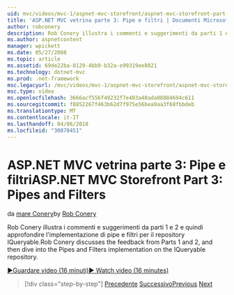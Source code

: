 ```yaml
---
uid: mvc/videos/mvc-1/aspnet-mvc-storefront/aspnet-mvc-storefront-part-3-pipes-and-filters
title: 'ASP.NET MVC vetrina parte 3: Pipe e filtri | Documenti Microsoft'
author: robconery
description: Rob Conery illustra i commenti e suggerimenti da parti 1 e 2 e quindi approfondire l'implementazione di pipe e filtri per il repository IQueryable.
ms.author: aspnetcontent
manager: wpickett
ms.date: 05/27/2008
ms.topic: article
ms.assetid: 69de22ba-0129-4bb9-b32a-e99319ee8021
ms.technology: dotnet-mvc
ms.prod: .net-framework
msc.legacyurl: /mvc/videos/mvc-1/aspnet-mvc-storefront/aspnet-mvc-storefront-part-3-pipes-and-filters
msc.type: video
ms.openlocfilehash: 3666acf556f49232f7e403a40ada08884694c611
ms.sourcegitcommit: f8852267f463b62d7f975e56bea9aa3f68fbbdeb
ms.translationtype: MT
ms.contentlocale: it-IT
ms.lasthandoff: 04/06/2018
ms.locfileid: "30878451"
---
```

<a name="aspnet-mvc-storefront-part-3-pipes-and-filters"></a><span data-ttu-id="5af00-103">ASP.NET MVC vetrina parte 3: Pipe e filtri</span><span class="sxs-lookup"><span data-stu-id="5af00-103">ASP.NET MVC Storefront Part 3: Pipes and Filters</span></span>
====================
<span data-ttu-id="5af00-104">da [mare Conery](https://github.com/robconery)</span><span class="sxs-lookup"><span data-stu-id="5af00-104">by [Rob Conery](https://github.com/robconery)</span></span>

<span data-ttu-id="5af00-105">Rob Conery illustra i commenti e suggerimenti da parti 1 e 2 e quindi approfondire l'implementazione di pipe e filtri per il repository IQueryable.</span><span class="sxs-lookup"><span data-stu-id="5af00-105">Rob Conery discusses the feedback from Parts 1 and 2, and then dive into the Pipes and Filters implementation on the IQueryable repository.</span></span>

[<span data-ttu-id="5af00-106">&#9654;Guardare video (16 minuti)</span><span class="sxs-lookup"><span data-stu-id="5af00-106">&#9654; Watch video (16 minutes)</span></span>](https://channel9.msdn.com/Blogs/ASP-NET-Site-Videos/aspnet-mvc-storefront-part-3-pipes-and-filters)

> [!div class="step-by-step"]
> <span data-ttu-id="5af00-107">[Precedente](aspnet-mvc-storefront-part-2-the-repository-pattern.md)
> [Successivo](aspnet-mvc-storefront-part-4-linq-to-sql-spike.md)</span><span class="sxs-lookup"><span data-stu-id="5af00-107">[Previous](aspnet-mvc-storefront-part-2-the-repository-pattern.md)
[Next](aspnet-mvc-storefront-part-4-linq-to-sql-spike.md)</span></span>
